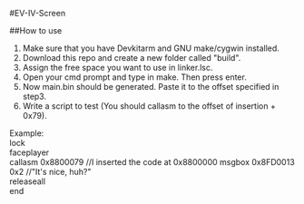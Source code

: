 #EV-IV-Screen  
  
##How to use  
1. Make sure that you have Devkitarm and GNU make/cygwin installed.   
2. Download this repo and create a new folder called "build".   
3. Assign the free space you want to use in linker.lsc.   
4. Open your cmd prompt and type in make. Then press enter.   
5. Now main.bin should be generated. Paste it to the offset specified in step3.   
6. Write a script to test (You should callasm to the offset of insertion + 0x79).   
   
Example:   
lock   
faceplayer   
callasm 0x8800079  //I inserted the code at 0x8800000
msgbox 0x8FD0013 0x2 //"It's nice, huh?"   
releaseall   
end   